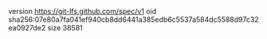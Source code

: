 version https://git-lfs.github.com/spec/v1
oid sha256:07e80a7fa041ef940cb8dd6441a385edb6c5537a584dc5588d97c32ea0927de2
size 38581
